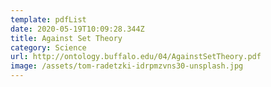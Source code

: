 ```yaml
---
template: pdfList
date: 2020-05-19T10:09:28.344Z
title: Against Set Theory
category: Science
url: http://ontology.buffalo.edu/04/AgainstSetTheory.pdf
image: /assets/tom-radetzki-idrpmzvns30-unsplash.jpg
---
```

